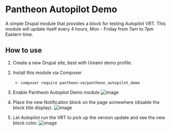# Pantheon Autopilot Demo

A simple Drupal module that provides a block for testing Autopilot VRT. This module will update itself every 4 hours, Mon - Friday from 7am to 7pm Eastern time.

## How to use

1. Create a new Drupal site, best with Umami demo profile.
1. Install this module via Composer
   - `composer require pantheon-se/pantheon_autopilot_demo`
1. Enable Pantheon Autopilot Demo module
![image](https://user-images.githubusercontent.com/1759794/130333808-2b819e7d-7d25-4980-8414-c90e66ff0ae4.png)

1. Place the new Notification block on the page somewhere (disable the block title display).
![image](https://user-images.githubusercontent.com/1759794/130333792-b2a07073-4209-48ee-bb0e-fa2c784638eb.png)

1. Let Autopilot run the VRT to pick up the version update and see the new block color.
![image](https://user-images.githubusercontent.com/1759794/130333818-878709b3-6a72-452a-bacf-766b335d2953.png)
